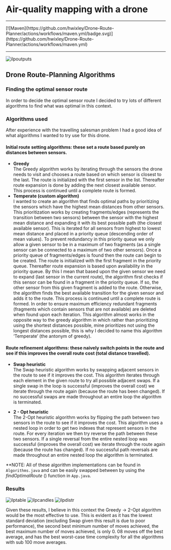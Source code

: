 # Air-quality mapping with a drone

<hr>
[![Maven](https://github.com/hwixley/Drone-Route-Planner/actions/workflows/maven.yml/badge.svg)](https://github.com/hwixley/Drone-Route-Planner/actions/workflows/maven.yml)
<hr>

![ilpoutputs](https://user-images.githubusercontent.com/57837950/235266850-71680aa6-7507-4368-934f-7e433d8b5e83.png)

## Drone Route-Planning Algorithms

### Finding the optimal sensor route
In order to decide the optimal sensor route I decided to try lots of different algorithms to find what was optimal in this context.

### Algorithms used
After experience with the travelling salesman problem I had a good idea of what algorithms I wanted to try use for this drone.

#### Initial route setting algorithms: these set a route based purely on distances between sensors.

- **Greedy**<br>
    The Greedy algorithm works by iterating through the sensors the drone needs to visit and
    chooses a route based on which sensor is closest to the last.
    The route is initialized with the first sensor in the list. Thereafter route expansion is done by
    adding the next closest available sensor. This process is continued until a complete route is
    formed.
- **Temperate (custom algorithm)**<br>
    I wanted to create an algorithm that finds optimal paths by prioritizing the sensors which
    have the highest mean distances from other sensors. This prioritization works by creating
    fragments/edges (represents the transition between two sensors) between the sensor with
    the highest mean distance and expanding it with its best possible path (the closest available
    sensor). This is iterated for all sensors from highest to lowest mean distance and placed in a
    priority queue (descending order of mean values). To prevent redundancy in this priority
    queue we only allow a given sensor to be in a maximum of two fragments (as a single sensor
    can be connected to a maximum of two other sensors). Once a priority queue of
    fragments/edges is found then the route can begin to be created. The route is initialized with
    the first fragment in the priority queue. Thereafter route expansion is based upon availability
    in the priority queue. By this I mean that based upon the given sensor we need to expand
    (last sensor in the current route), the algorithm first checks if this sensor can be found in a
    fragment in the priority queue. If so, the other sensor from this given fragment is added to
    the route. Otherwise, the algorithm finds the best available transition for the given sensor
    and adds it to the route. This process is continued until a complete route is formed. In order
    to ensure maximum efficiency redundant fragments (fragments which contain sensors that
    are not available) are deleted when found upon each iteration.
    This algorithm almost works in the opposite way to the greedy algorithm in which rather than
    prioritizing using the shortest distances possible, mine prioritizes not using the longest
    distances possible, this is why I decided to name this algorithm ‘Temperate’ (the antonym of
    greedy).

#### Route refinement algorithms: these naively switch points in the route and see if this improves the overall route cost (total distance travelled).

- **Swap heuristic**<br>
    The Swap heuristic algorithm works by swapping adjacent sensors in the route to see if it improves the cost. This algorithm iterates through each element in the given route to try all possible adjacent swaps. If a single swap in the loop is successful (improves the overall cost) we iterate through the route again (because the route has been changed). If no successful swaps are made throughout an entire loop the algorithm is terminated.

- **2 - Opt heuristic**<br>
    The 2-Opt heuristic algorithm works by flipping the path between two sensors in the route to see if it improves the cost. This algorithm uses a nested loop in order to get two indexes that represent sensors in the route. For every iteration we then try reverse the path between these two sensors. If a single reversal from the entire nested loop was successful (improves the overall cost) we iterate through the route again (because the route has changed). If no successful path reversals are made throughout an entire nested loop the algorithm is terminated.

**NOTE: All of these algorithm implementations can be found in `Algorithms.java` and can be easily swapped between by using the _findOptimalRoute_ () function in `App.java`.

### Results
![ilptable](https://user-images.githubusercontent.com/57837950/235266921-09a837bb-2704-4956-b2ba-8d6dd23bcbc1.png)
![ilpcandles](https://user-images.githubusercontent.com/57837950/235266952-e561075c-e3fc-46da-a9f5-aa75ed2fbc4d.png)
![ilpdistr](https://user-images.githubusercontent.com/57837950/235266994-7c668fb1-64ac-4d71-9cf5-128b8d2f26ae.png)

Given these results, I believe in this context the Greedy -> 2-Opt algorithm would be the most
effective to use. This is evident as it has the lowest standard deviation (excluding Swap given this
result is due to poor performance), the second best minimum number of moves achieved, the best
maximum number of moves achieved, is only 0. 08 moves off the best average, and has the best
worst-case time complexity for all the algorithms with sub 100 move averages.
